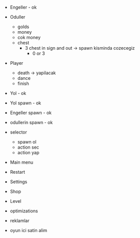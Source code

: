 * Engeller - ok
* Oduller 
  * golds
  * money
  * cok money
  * chest
    * 3 chest in sign and out -> spawn kisminda cozecegiz
      * 0 or 3
      
* Player
  * death -> yapilacak
  * dance 
  * finish 
  
* Yol - ok
* Yol spawn - ok

* Engeller spawn - ok
* odullerin spawn - ok

* selector
  * spawn ol
  * action sec
  * action yap

* Main menu
* Restart
* Settings
* Shop
* Level
* optimizations
* reklamlar
* oyun ici satin alim

